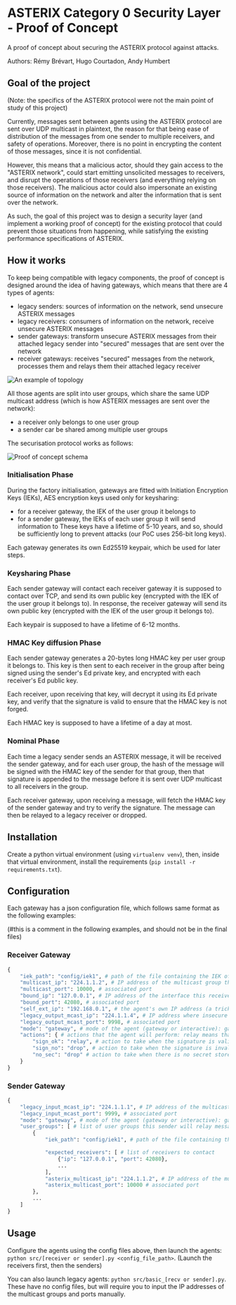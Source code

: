 # ASTERIX Category 0 Security Layer - Proof of Concept

A proof of concept about securing the ASTERIX protocol against attacks.


Authors: Rémy Brévart, Hugo Courtadon, Andy Humbert

## Goal of the project

(Note: the specifics of the ASTERIX protocol were not the main point of study of this project)

Currently, messages sent between agents using the ASTERIX protocol are sent over UDP multicast in plaintext,
the reason for that being ease of distribution of the messages from one sender to multiple receivers, and safety of operations. Moreover, there is no point in encrypting the content of those messages, since it is not confidential.

However, this means that a malicious actor, should they gain access to the "ASTERIX network", could start emitting unsolicited messages to receivers, and disrupt the operations of those receivers (and everything relying on those receivers).
The malicious actor could also impersonate an existing source of information on the network and alter the information that is sent over the network.

As such, the goal of this project was to design a security layer (and implement a working proof of concept) for the existing protocol that could prevent those situations from happening, while satisfying the existing performance specifications of ASTERIX.

## How it works

To keep being compatible with legacy components, the proof of concept is designed around the idea of having gateways, which means that there are 4 types of agents:
- legacy senders: sources of information on the network, send unsecure ASTERIX messages
- legacy receivers: consumers of information on the network, receive unsecure ASTERIX messages
- sender gateways: transform unsecure ASTERIX messages from their attached legacy sender into "secured" messages that are sent over the network
- receiver gateways: receives "secured" messages from the network, processes them and relays them their attached legacy receiver

![An example of topology](schema/Topo.drawio.png)

All those agents are split into user groups, which share the same UDP multicast address (which is how ASTERIX messages are sent over the network):
- a receiver only belongs to one user group
- a sender car be shared among multiple user groups

The securisation protocol works as follows:

![Proof of concept schema](schema/AsterixPOCschema.drawio.png)

### Initialisation Phase
During the factory initialisation, gateways are fitted with Initiation Encryption Keys (IEKs), AES encryption keys used only for keysharing:
- for a receiver gateway, the IEK of the user group it belongs to
- for a sender gateway, the IEKs of each user group it will send information to
These keys have a lifetime of 5-10 years, and so, should be sufficiently long to prevent attacks (our PoC uses 256-bit long keys).

Each gateway generates its own Ed25519 keypair, which be used for later steps.

### Keysharing Phase

Each sender gateway will contact each receiver gateway it is supposed to contact over TCP, and send its own public key (encrypted with the IEK of the user group it belongs to).
In response, the receiver gateway will send its own public key (encrypted with the IEK of the user group it belongs to).

Each keypair is supposed to have a lifetime of 6-12 months.

### HMAC Key diffusion Phase

Each sender gateway generates a 20-bytes long HMAC key per user group it belongs to.
This key is then sent to each receiver in the group after being signed using the sender's Ed private key, and encrypted with each receiver's Ed public key.

Each receiver, upon receiving that key, will decrypt it using its Ed private key, and verify that the signature is valid to ensure that the HMAC key is not forged.

Each HMAC key is supposed to have a lifetime of a day at most.

### Nominal Phase

Each time a legacy sender sends an ASTERIX message, it will be received the sender gateway, and for each user group, the hash of the message will be signed with the HMAC key of the sender for that group, then that signature is appended to the message before it is sent over UDP multicast to all receivers in the group.

Each receiver gateway, upon receiving a message, will fetch the HMAC key of the sender gateway and try to verify the signature. The message can then be relayed to a legacy receiver or dropped.

## Installation

Create a python virtual environment (using ```virtualenv venv```),
then, inside that virtual environment, install the requirements (```pip install -r requirements.txt```).

## Configuration

Each gateway has a json configuration file, which follows same format as the following examples:

(#this is a comment in the following examples, and should not be in the final files)
### Receiver Gateway

```python
{
    "iek_path": "config/iek1", # path of the file containing the IEK of the user group this receiver belongs to
    "multicast_ip": "224.1.1.2", # IP address of the multicast group this receiver belongs to
    "multicast_port": 10000, # associated port
    "bound_ip": "127.0.0.1", # IP address of the interface this receiver is bound to (to receive keys)
    "bound_port": 42080, # associated port
    "self_ext_ip": "192.168.0.1", # the agent's own IP address (a trick to fix an issue if sender is on the same machine)
    "legacy_output_mcast_ip": "224.1.1.4", # IP address where insecure messages will be relayed
    "legacy_output_mcast_port": 9998, # associated port
    "mode": "gateway", # mode of the agent (gateway or interactive): gateway means that the agent will act as a gateway, interactive means that the agent will display received messages to the standard output. No legacy receiver is needed if the mode is interactive.
    "actions": { # actions that the agent will perform: relay means that the message will be relayed to the legacy receiver, drop means that the message will be dropped
        "sign_ok": "relay", # action to take when the signature is valid
        "sign_no": "drop", # action to take when the signature is invalid
        "no_sec": "drop" # action to take when there is no secret stored for the sender
    }
}
```

### Sender Gateway

```python
{
    "legacy_input_mcast_ip": "224.1.1.1", # IP address of the multicast group this sender will receive messages to secure from (where the legacy sender is expected to send messages)
    "legacy_input_mcast_port": 9999, # associated port
    "mode": "gateway", # mode of the agent (gateway or interactive): gateway means that the agent will act as a gateway, interactive means that the agent will send messages from the standard input. No legacy sender is needed if the mode is interactive.
    "user_groups": [ # list of user groups this sender will relay messages to
        {
            "iek_path": "config/iek1", # path of the file containing the IEK of the user group

            "expected_receivers": [ # list of receivers to contact
                {"ip": "127.0.0.1", "port": 42080},
                ...
            ],
            "asterix_multicast_ip": "224.1.1.2", # IP address of the multicast group this sender will send secure messages to
            "asterix_multicast_port": 10000 # associated port
        },
        ...
    ]
}
```

## Usage

Configure the agents using the config files above, then launch the agents: ```python src/[receiver or sender].py <config_file_path>```. (Launch the receivers first, then the senders)

You can also launch legacy agents: ```python src/basic_[recv or sender].py```. These have no config files, but will require you to input the IP addresses of the multicast groups and ports manually.
